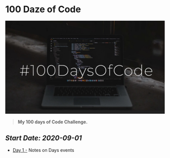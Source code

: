 # 100 Daze of Code

![logo](https://github.com/seraph76/100-Daze-of-Code/blob/master/_resources/screenshot.jpg) 

> **My 100 days of Code Challenge.**

*_Start Date: 2020-09-01_*
---
* [Day 1 -](https://github.com/seraph76/100-Daze-of-Code/blob/master/Day-01/Day-01.md) Notes on Days events 
